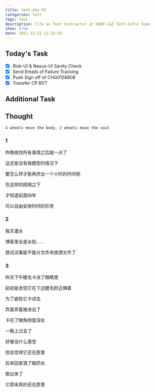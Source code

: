 ```yaml
---
title: test-day-93
categories: test
tags: test
description: life as Test Contractor at EADP-C&I Test-Infra Team
show: true
date: 2021-12-21 11:15:33
---
```

## Today's Task
- [x] Risk-UI & Nexus-UI Sanity Check
- [x] Send Emails of Failure Tracking
- [x] Push Sign off of CHG0158808
- [x] Transfer CP BVT

## Additional Task 

## Thought
```
4 wheels move the body, 2 wheels move the soul
```
### 1

昨晚做完所有事情之后就一点了

这还是没有做模型的情况下

要怎么样才能再挤出一个小时的时间呢

在这样的困境之下

才知道前面四年

可以自由安排时间的珍贵

### 2

每天灌水

博客里全是水贴……

想试试看能不能分文件夹放源文件了

### 3

昨天下午睫毛卡进了眼睛里

起初是发现它在下边睫毛附近横着

为了避免它卡进去

弄着弄着推进去了

卡在了眼角侧面深处

一晚上过去了

好像没什么感觉

但总觉得它还在那里

后来回家滴了眼药水

取出来了

它原来真的还在那里
